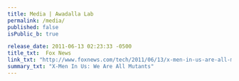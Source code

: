 ```yaml
---
title: Media | Awadalla Lab
permalink: /media/
published: false
isPublic_b: true

release_date: 2011-06-13 02:23:33 -0500
title_txt: 	Fox News
link_txt: "http://www.foxnews.com/tech/2011/06/13/x-men-in-us-are-all-mutants-scientists-discover.html"
summary_txt: "X-Men In Us: We Are All Mutants"
---
```

